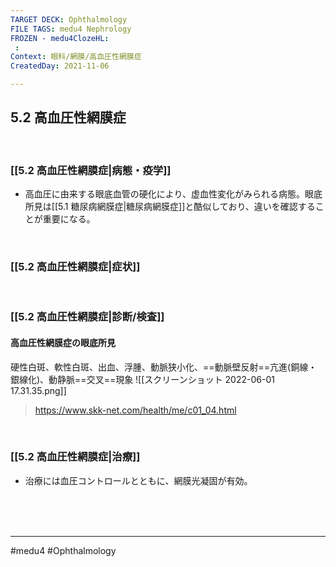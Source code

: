 ```yaml
---
TARGET DECK: Ophthalmology
FILE TAGS: medu4 Nephrology
FROZEN - medu4ClozeHL:
 : 
Context: 眼科/網膜/高血圧性網膜症
CreatedDay: 2021-11-06

---
```


## 5.2 高血圧性網膜症

<br>

### [[5.2 高血圧性網膜症|病態・疫学]]
* 高血圧に由来する眼底血管の硬化により、虚血性変化がみられる病態。眼底所見は[[5.1 糖尿病網膜症|糖尿病網膜症]]と酷似しており、違いを確認することが重要になる。

<br>

### [[5.2 高血圧性網膜症|症状]]


<br>

### [[5.2 高血圧性網膜症|診断/検査]]
#### 高血圧性網膜症の眼底所見
硬性白斑、軟性白斑、出血、浮腫、動脈狭小化、==動脈壁反射==亢進(銅線・銀線化)、動静脈==交叉==現象
![[スクリーンショット 2022-06-01 17.31.35.png]]
<!--ID: 1636198864417-->

> https://www.skk-net.com/health/me/c01_04.html
>


<br>

### [[5.2 高血圧性網膜症|治療]]
* 治療には血圧コントロールとともに、網膜光凝固が有効。


<br><br><br>

---
#medu4 #Ophthalmology 
